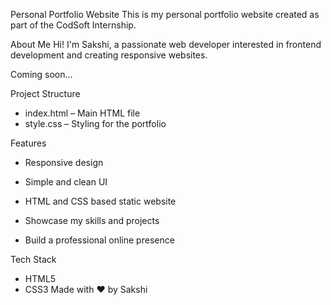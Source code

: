 Personal Portfolio Website
This is my personal portfolio website created as part of the CodSoft Internship.

 About Me
 Hi! I'm Sakshi, a passionate web developer interested in frontend development and creating responsive websites.

Coming soon...

Project Structure
- index.html – Main HTML file
- style.css – Styling for the portfolio

 Features
- Responsive design
- Simple and clean UI
- HTML and CSS based static website


- Showcase my skills and projects
- Build a professional online presence

Tech Stack
- HTML5
- CSS3
Made with ❤ by Sakshi
